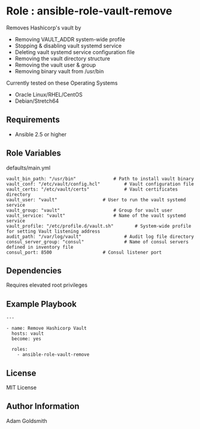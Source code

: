 Role : ansible-role-vault-remove
================================

Removes Hashicorp's vault by
* Removing VAULT_ADDR system-wide profile
* Stopping & disabling vault systemd service
* Deleting vault systemd service configuration file
* Removing the vault directory structure
* Removing the vault user & group
* Removing binary vault from /usr/bin

Currently tested on these Operating Systems
* Oracle Linux/RHEL/CentOS
* Debian/Stretch64

Requirements
------------

* Ansible 2.5 or higher

Role Variables
--------------

defaults/main.yml
```
vault_bin_path: "/usr/bin"				# Path to install vault binary
vault_conf: "/etc/vault/config.hcl"			# Vault configuration file
vault_certs: "/etc/vault/certs"				# Vault certificates directory
vault_user: "vault"					# User to run the vault systemd service
vault_group: "vault"					# Group for vault user
vault_service: "vault"					# Name of the vault systemd service
vault_profile: "/etc/profile.d/vault.sh"		# System-wide profile for setting Vault listening address
audit_path: "/var/log/vault"				# Audit log file directory
consul_server_group: "consul"				# Name of consul servers defined in inventory file
consul_port: 8500					# Consul listener port
```

Dependencies
------------

Requires elevated root privileges

Example Playbook
----------------

```
---

- name: Remove Hashicorp Vault
  hosts: vault
  become: yes

  roles:
    - ansible-role-vault-remove
```

License
-------

MIT License

Author Information
------------------

Adam Goldsmith

